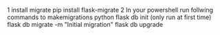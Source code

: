 1 install migrate
  pip install flask-migrate
2 In your powershell run follwing commands to makemigrations
  python
  flask db init (only run at first time)
  flask db migrate -m "Initial migration"
  flask db upgrade
